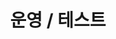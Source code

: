 ---
title: "운영 / 테스트"
layout: category
permalink: /categories/operational/
author_profile: true
taxonomy: 운영 / 테스트
sidebar:
  nav: "categories"
---